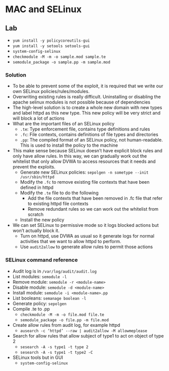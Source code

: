 # MAC and SELinux

## Lab

- `yum install -y policycoreutils-gui`
- `yum install -y setools setools-gui`
- `system-config-selinux`
- `checkmodule -M -m -o sample.mod sample.te`
- `semodule_package -o sample.pp -m sample.mod`

### Solution

- To be able to prevent some of the exploit, it is required that we write our own SELinux policies/rules/modules.
- Overwriting existing rules is really difficult. Uninstalling or disabling the apache selinux modules is not possible because of dependencies
- The high-level solution is to create a whole new domain with new types and label httpd as this new type. This new policy will be very strict and will block a lot of actions
- What are the important files of an SELinux policy
    - `.te`: Type enforcement file, contains type definitions and rules
    - `.fc`: File contexts, contains definitions of file types and directories
    - `.pp`: The compiled format of an SELinux policy, not human-readable. This is used to install the policy to the machine
- This make sense because SELinux doesn’t have explicit block rules and only have allow rules. In this way, we can gradually work out the whitelist that only allow DVWA to access resources that it needs and prevent the exploits.
    - Generate new SELinux policies: `sepolgen -n sometype --init /usr/sbin/httpd`
    - Modify the `.fc` to remove existing file contexts that have been defined in httpd
    - Modify the `.te` file to do the following
        - Add the file contexts that have been removed in .fc file that refer to existing httpd file contexts
        - Remove redundant rules so we can work out the whitelist from scratch
    - Install the new policy
- We can set SELinux to permissive mode so it logs blocked actions but won’t actually block it.
    - Turn on httpd, use DVWA as usual so it generate logs for normal activities that we want to allow httpd to perform.
    - Use `audit2allow` to generate allow rules to permit those actions

### SELinux command reference

- Audit log is in `/var/log/audit/audit.log`
- List modules: `semodule -l`
- Remove module: `semodule -r <module-name>`
- Disable module: `semodule -d <module-name>`
- Install module: `semodule -i <module-name>.pp`
- List booleans: `semanage boolean -l`
- Generate policy: `sepolgen`
- Compile .te to .pp
    - `checkmodule -M -m -o file.mod file.te`
    - `semodule_package -o file.pp -m file.mod`
- Create allow rules from audit log, for example httpd
    - `ausearch -c ‘httpd’ --raw | audit2allow -M allowmeplease`
- Search for allow rules that allow subject of type1 to act on object of type 2
    - `sesearch -A -s type1 -t type 2`
    - `sesearch -A -s type1 -t type2 -C`
- SELinux tools but in GUI
    - `system-config-selinux`

